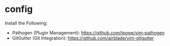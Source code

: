 # config

Install the Following:
- Pathogen (Plugin Management): https://github.com/tpope/vim-pathogen
- GitGutter (Git Integration): https://github.com/airblade/vim-gitgutter
